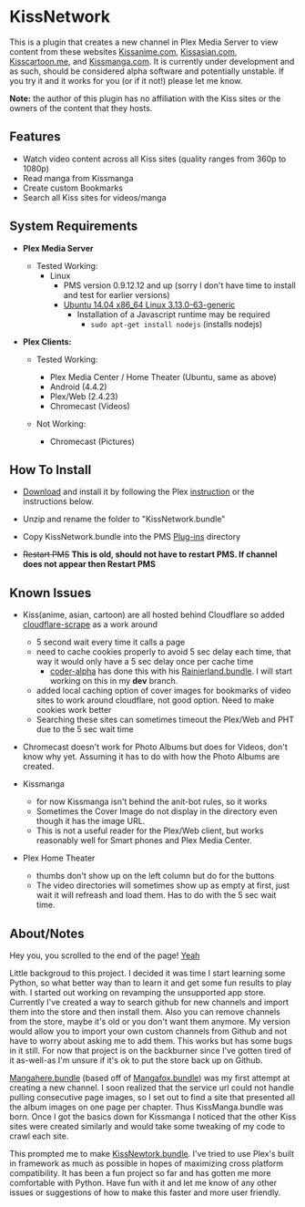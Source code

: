 KissNetwork
===============

This is a plugin that creates a new channel in Plex Media Server to view content from these websites [Kissanime.com](http://kissanime.com/), [Kissasian.com](http://kissasian.com/), [Kisscartoon.me](http://kisscartoon.me/), and [Kissmanga.com](http://kissmanga.com/). It is currently under development and as such, should be considered alpha software and potentially unstable. If you try it and it works for you (or if it not!) please let me know.

**Note:** the author of this plugin has no affiliation with the Kiss sites or the owners of the content that they hosts.

Features
--------

- Watch video content across all Kiss sites (quality ranges from 360p to 1080p)
- Read manga from Kissmanga
- Create custom Bookmarks
- Search all Kiss sites for videos/manga

System Requirements
-------------------

- **Plex Media Server**

  - Tested Working:
    - Linux
      - PMS version 0.9.12.12 and up (sorry I don't have time to install and test for earlier versions)
      - [Ubuntu 14.04 x86_64 Linux 3.13.0-63-generic](http://i.imgur.com/ZiO7htR.png)
        - Installation of a Javascript runtime may be required
          - `sudo apt-get install nodejs` (installs nodejs)

- **Plex Clients:**

  - Tested Working:
    - Plex Media Center / Home Theater (Ubuntu, same as above)
    - Android (4.4.2)
    - Plex/Web (2.4.23)
    - Chromecast (Videos)

  - Not Working:
    - Chromecast (Pictures)

How To Install
--------------

- [Download](http://github.com/Twoure/KissNetwork.bundle/zipball/master) and install it by following the Plex [instruction](https://support.plex.tv/hc/en-us/articles/201187656-How-do-I-manually-install-a-channel-) or the instructions below.

- Unzip and rename the folder to "KissNetwork.bundle"
- Copy KissNetwork.bundle into the PMS [Plug-ins](https://support.plex.tv/hc/en-us/articles/201106098-How-do-I-find-the-Plug-Ins-folder-) directory
- ~~Restart PMS~~ **This is old, should not have to restart PMS.  If channel does not appear then Restart PMS**

Known Issues
------------

- Kiss(anime, asian, cartoon) are all hosted behind Cloudflare so added [cloudflare-scrape](https://github.com/Anorov/cloudflare-scrape) as a work around
  - 5 second wait every time it calls a page
  - need to cache cookies properly to avoid 5 sec delay each time, that way it would only have a 5 sec delay once per cache time
    - [coder-alpha](https://github.com/coder-alpha) has done this with his [Rainierland.bundle](https://github.com/coder-alpha/Rainierland.bundle).  I will start working on this in my __dev__ branch.
  - added local caching option of cover images for bookmarks of video sites to work around cloudflare, not good option. Need to make cookies work better
  - Searching these sites can sometimes timeout the Plex/Web and PHT due to the 5 sec wait time

- Chromecast doesn't work for Photo Albums but does for Videos, don't know why yet.  Assuming it has to do with how the Photo Albums are created.

- Kissmanga
  - for now Kissmanga isn't behind the anit-bot rules, so it works
  - Sometimes the Cover Image do not display in the directory even though it has the image URL.
  - This is not a useful reader for the Plex/Web client, but works reasonably well for Smart phones and Plex Media Center.

- Plex Home Theater
  - thumbs don't show up on the left column but do for the buttons
  - The video directories will sometimes show up as empty at first, just wait it will refreash and load them.  Has to do with the 5 sec wait time.

About/Notes
-----------

Hey you, you scrolled to the end of the page! [Yeah](http://i.imgur.com/ZGfN8eb.gif)

Little backgroud to this project.  I decided it was time I start learning some Python, so what better way than to learn it and get some fun results to play with.  I started out working on revamping the unsupported app store.  Currently I've created a way to search github for new channels and import them into the store and then install them.  Also you can remove channels from the store, maybe it's old or you don't want them anymore.  My version would allow you to import your own custom channels from Github and not have to worry about asking me to add them. This works but has some bugs in it still.  For now that project is on the backburner since I've gotten tired of it as-well-as I'm unsure if it's ok to put the store back up on Github.

[Mangahere.bundle](https://github.com/Twoure/Mangahere.bundle) (based off of [Mangafox.bundle](https://github.com/hojel/Mangafox.bundle)) was my first attempt at creating a new channel.  I soon realized that the service url could not handle pulling consecutive page images, so I set out to find a site that presented all the album images on one page per chapter.  Thus KissManga.bundle was born.  Once I got the basics down for Kissmanga I noticed that the other Kiss sites were created similarly and would take some tweaking of my code to crawl each site.

This prompted me to make [KissNewtork.bundle](https://github.com/Twoure/KissNetwork.bundle).  I've tried to use Plex's built in framework as much as possible in hopes of maximizing cross platform compatibility.  It has been a fun project so far and has gotten me more comfortable with Python.  Have fun with it and let me know of any other issues or suggestions of how to make this faster and more user friendly.
